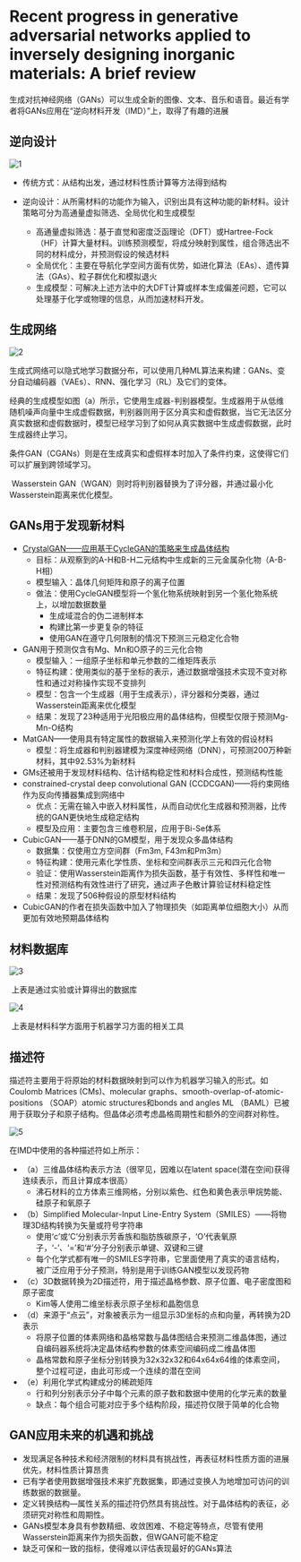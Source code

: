# Recent progress in generative adversarial networks applied to inversely designing inorganic materials: A brief review

生成对抗神经网络（GANs）可以生成全新的图像、文本、音乐和语音。最近有学者将GANs应用在“逆向材料开发（IMD）”上，取得了有趣的进展

## 逆向设计

![1](./Images/review/1.png)

* 传统方式：从结构出发，通过材料性质计算等方法得到结构

* 逆向设计：从所需材料的功能作为输入，识别出具有这种功能的新材料。设计策略可分为高通量虚拟筛选、全局优化和生成模型
  * 高通量虚拟筛选：基于直觉和密度泛函理论（DFT）或Hartree-Fock（HF）计算大量材料。训练预测模型，将成分映射到属性，组合筛选出不同的材料成分，并预测假设的候选材料
  * 全局优化：主要在导航化学空间方面有优势，如进化算法（EAs）、遗传算法（GAs）、粒子群优化和模拟退火
  * 生成模型：可解决上述方法中的大DFT计算或样本生成偏差问题，它可以处理基于化学或物理的信息，从而加速材料开发。

## 生成网络

![2](./Images/review/2.png)

​	生成式网络可以隐式地学习数据分布，可以使用几种ML算法来构建：GANs、变分自动编码器（VAEs）、RNN、强化学习（RL）及它们的变体。

​	经典的生成模型如图（a）所示，它使用生成器-判别器模型。生成器用于从低维随机噪声向量中生成虚假数据，判别器则用于区分真实和虚假数据，当它无法区分真实数据和虚假数据时，模型已经学习到了如何从真实数据中生成虚假数据，此时生成器终止学习。

​	条件GAN（CGANs）则是在生成真实和虚假样本时加入了条件约束，这使得它们可以扩展到跨领域学习。

​	Wasserstein GAN（WGAN）则时将判别器替换为了评分器，并通过最小化Wasserstein距离来优化模型。

## GANs用于发现新材料

* [CrystalGAN——应用基于CycleGAN的策略来生成晶体结构](./summary/CrystalGAN.pdf)
  * 目标：从观察到的A-H和B-H二元结构中生成新的三元金属杂化物（A-B-H相）
  * 模型输入：晶体几何矩阵和原子的离子位置
  * 做法：使用CycleGAN模型将一个氢化物系统映射到另一个氢化物系统上，以增加数据数量
    * 生成域混合的伪二进制样本
    * 构建比第一步更复杂的特征
    * 使用GAN在遵守几何限制的情况下预测三元稳定化合物
* GAN用于预测仅含有Mg、Mn和O原子的三元化合物
  * 模型输入：一组原子坐标和单元参数的二维矩阵表示
  * 特征构建：使用类似的基于坐标的表示，通过数据增强技术实现不变对称性和通过对称操作实现不变排列
  * 模型：包含一个生成器（用于生成表示），评分器和分类器，通过Wasserstein距离来优化模型
  * 结果：发现了23种适用于光阳极应用的晶体结构，但模型仅限于预测Mg-Mn-O结构
* MatGAN——使用具有特定属性的数据输入来预测化学上有效的假设材料
  * 模型：将生成器和判别器建模为深度神经网络（DNN），可预测200万种新材料，其中92.53%为新材料
* GMs还被用于发现材料结构、估计结构稳定性和材料合成性，预测结构性能
* constrained-crystal deep convolutional GAN (CCDCGAN)——将约束网络作为反向传播器集成到网络中
  * 优点：无需在输入中嵌入材料属性，从而自动优化生成器和预测器，比传统的GAN更快地生成稳定结构
  * 模型及应用：主要包含三维卷积层，应用于Bi-Se体系
* CubicGAN——基于DNN的GM模型，用于发现众多晶体结构
  * 数据集：仅使用立方空间群（Fm3m, F43m和Pm3m）
  * 特征构建：使用元素化学性质、坐标和空间群表示三元和四元化合物
  * 验证：使用Wasserstein距离作为损失函数，基于有效性、多样性和唯一性对预测结构有效性进行了研究，通过声子色散计算验证材料稳定性
  * 结果：发现了506种假设的原型材料结构
* CubicGAN的作者在损失函数中加入了物理损失（如距离单位细胞大小）从而更加有效地预期晶体结构

## 材料数据库

![3](./Images/review/3.png)

​	上表是通过实验或计算得出的数据库

![4](./Images/review/4.png)

​	上表是材料科学方面用于机器学习方面的相关工具

## 描述符

​	描述符主要用于将原始的材料数据映射到可以作为机器学习输入的形式。如Coulomb Matrices (CMs)、molecular graphs、smooth-overlap-of-atomic-positions （SOAP）atomic structures和bonds and angles ML （BAML）已被用于获取分子和原子结构。但晶体必须考虑晶格周期性和额外的空间群对称性。

![5](./Images/review/5.png)

在IMD中使用的各种描述符如上所示：

* （a）三维晶体结构表示方法（很罕见，因难以在latent space(潜在空间)获得连续表示，而且计算成本很高）
  * 沸石材料的立方体素三维网格，分别以紫色、红色和黄色表示甲烷势能、硅原子和氧原子
* （b）Simplified Molecular-Input Line-Entry System（SMILES）——将物理3D结构转换为矢量或符号字符串
  * 使用‘c’或‘C’分别表示芳香族和脂肪族碳原子，‘O’代表氧原子，‘-’、‘=’和‘#’分子分别表示单键、双键和三键
  * 每个化学式都有唯一的SMILES字符串，它里面使用了真实的语言结构，被广泛应用于分子预测，特别是用于训练GAN模型以发现药物
* （c）3D数据转换为2D描述符，用于描述晶格参数、原子位置、电子密度图和原子密度
  * Kim等人使用二维坐标表示原子坐标和晶胞信息
* （d）来源于“点云”，对象被表示为一组显示3D坐标的点和向量，再转换为2D表示
  * 将原子位置的体素网络和晶格常数与晶体图结合来预测二维晶体图，通过自编码器系统将决定晶体结构参数的体素空间编码成二维晶体图
  * 晶格常数和原子坐标分别转换为32x32x32和64x64x64维的体素空间，整个过程可逆，由此可形成一个连续的潜在空间
* （e）利用化学式构建成分的稀疏矩阵
  * 行和列分别表示分子中每个元素的原子数和数据中使用的化学元素的数量
  * 缺点：每个组合可能对应于多个结构阶段，描述符仅限于简单的化合物

## GAN应用未来的机遇和挑战

* 发现满足各种技术和经济限制的材料具有挑战性，再表征材料性质方面的进展优先，材料性质计算昂贵
* 已有学者使用数据增强技术来扩充数据集，即通过变换人为地增加可访问的训练数据的数据量。
* 定义转换结构—属性关系的描述符仍然具有挑战性。对于晶体结构的表征，必须研究对称性和周期性。
* GANs模型本身具有参数精细、收敛困难、不稳定等特点，尽管有使用Wasserstein距离来作为损失函数，但WGAN可能不稳定
* 缺乏可保和一致的指标，使得难以评估表现最好的GANs算法
